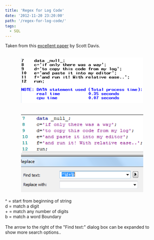 ```yaml
---
title: 'Regex for Log Code'
date: '2012-11-20 23:20:00'
path: '/regex-for-log-code/'
tags:
  - SQL
---
```


Taken from this <a href="http://support.sas.com/resources/papers/proceedings12/219-2012.pdf">excellent paper</a> by Scott Davis.<br /><br /><div style="clear: both; text-align: center;"><a href="../images/a1.PNG" style="margin-left: 1em; margin-right: 1em;"><img border="0" height="147" src="../images/a1_2.PNG" width="400" /></a></div><br /><br /><div style="clear: both; text-align: center;"><a href="../images/a1_1.PNG" style="margin-left: 1em; margin-right: 1em;"><img border="0" height="253" src="../images/a1_3.PNG" width="400" /></a></div><br />^ = start from beginning of string<br />d = match a digit<br />+ = match any number of digits<br />b = match a word Boundary<br /><br />The arrow to the right of the "Find text:" dialog box can be expanded to show more search options..<br /><br />
